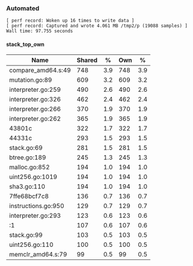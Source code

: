 ### Automated

```
[ perf record: Woken up 16 times to write data ]
[ perf record: Captured and wrote 4.061 MB /tmp2/p (19088 samples) ]
Wall time: 97.755 seconds
```

#### stack_top_own

Name                                             | Shared |   %   | Own |   %
-------------------------------------------------|--------|-------|-----|------
compare_amd64.s:49                               |    748 |   3.9 | 748 |   3.9
mutation.go:89                                   |    609 |   3.2 | 609 |   3.2
interpreter.go:259                               |    490 |   2.6 | 490 |   2.6
interpreter.go:326                               |    462 |   2.4 | 462 |   2.4
interpreter.go:266                               |    370 |   1.9 | 370 |   1.9
interpreter.go:262                               |    365 |   1.9 | 365 |   1.9
43801c                                           |    322 |   1.7 | 322 |   1.7
44331c                                           |    293 |   1.5 | 293 |   1.5
stack.go:69                                      |    281 |   1.5 | 281 |   1.5
btree.go:189                                     |    245 |   1.3 | 245 |   1.3
malloc.go:852                                    |    194 |   1.0 | 194 |   1.0
uint256.go:1019                                  |    194 |   1.0 | 194 |   1.0
sha3.go:110                                      |    194 |   1.0 | 194 |   1.0
7ffe68bcf7c8                                     |    136 |   0.7 | 136 |   0.7
instructions.go:950                              |    129 |   0.7 | 129 |   0.7
interpreter.go:293                               |    123 |   0.6 | 123 |   0.6
<autogenerated>:1                                |    107 |   0.6 | 107 |   0.6
stack.go:99                                      |    103 |   0.5 | 103 |   0.5
uint256.go:110                                   |    100 |   0.5 | 100 |   0.5
memclr_amd64.s:79                                |     99 |   0.5 |  99 |   0.5
